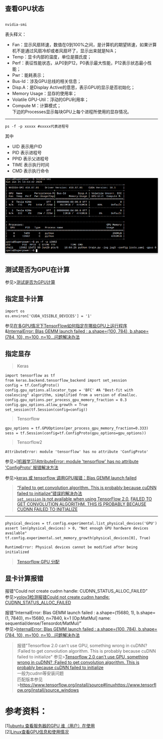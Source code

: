 ## 查看GPU状态
##
```
nvidia-smi

```
表头释义：  
- Fan：显示风扇转速，数值在0到100%之间，是计算机的期望转速，如果计算机不是通过风扇冷却或者风扇坏了，显示出来就是N/A；
- Temp：显卡内部的温度，单位是摄氏度；
- Perf：表征性能状态，从P0到P12，P0表示最大性能，P12表示状态最小性能；
- Pwr：能耗表示；
- Bus-Id：涉及GPU总线的相关信息；
- Disp.A：是Display Active的意思，表示GPU的显示是否初始化；
- Memory Usage：显存的使用率；
- Volatile GPU-Util：浮动的GPU利用率；
- Compute M：计算模式；  
下边的Processes显示每块GPU上每个进程所使用的显存情况。  

----------------

```
ps -f -p xxxxx #xxxxx代表进程号

```
其中  
- UID 表示用户ID
- PID 表示进程号
- PPID 表示父进程号
- TIME 表示执行时间
- CMD 表示执行命令

![查看GPU状态截图](https://github.com/iMyGirl/imygirl.github.io/blob/master/%E6%9F%A5%E7%9C%8BGPU%E7%8A%B6%E6%80%81/Screenshot%20from%202020-06-21%2014-01-51_crop.png)
## 测试是否为GPU在计算  
参见>[测试是否为GPU计算](https://github.com/iMyGirl/imygirl.github.io/blob/master/Linux%E6%B7%B1%E5%BA%A6%E5%AD%A6%E4%B9%A0%E7%8E%AF%E5%A2%83%E9%85%8D%E7%BD%AE.md#7-%E6%B5%8B%E8%AF%95%E6%98%AF%E5%90%A6%E4%B8%BAgpu%E8%AE%A1%E7%AE%97)
## 指定显卡计算
```
import os
os.environ['CUDA_VISIBLE_DEVICES'] = '1'

```
参见[在多GPU情况下TensorFlow如何指定在哪些GPU上运行程序](https://www.cnblogs.com/piaojianxue/p/10843245.html)  
&[InternalError: Blas GEMM launch failed : a.shape=(100, 784), b.shape=(784, 10), m=100, n=10...问题解决办法](https://blog.csdn.net/Vinsuan1993/article/details/81142855)
    
## 指定显存   
>Keras
```
import tensorflow as tf
from keras.backend.tensorflow_backend import set_session
config = tf.ConfigProto()
config.gpu_options.allocator_type = 'BFC' #A "Best-fit with coalescing" algorithm, simplified from a version of dlmalloc.
config.gpu_options.per_process_gpu_memory_fraction = 0.3
config.gpu_options.allow_growth = True
set_session(tf.Session(config=config)) 
```
        
>Tensorflow  
```
gpu_options = tf.GPUOptions(per_process_gpu_memory_fraction=0.333)  
sess = tf.Session(config=tf.ConfigProto(gpu_options=gpu_options))  
```  
>Tensorflow2  
```
AttributeError: module 'tensorflow' has no attribute 'ConfigProto'
```
参见>[[机器学习]AttributeError: module 'tensorflow' has no attribute 'ConfigProto' 报错解决方法](https://www.cnblogs.com/zlc364624/p/12572947.html)
  
参见>[keras 或 tensorflow 调用GPU报错：Blas GEMM launch failed](https://blog.csdn.net/Leo_Xu06/article/details/82023330)
>[“Failed to get convolution algorithm. This is probably because cuDNN failed to initialize”错误的解决办法](https://www.w3xue.com/exp/article/20206/89280.html)  
>[`set_session` is not available when using TensorFlow 2.0.](https://blog.csdn.net/zuoyouzouzou/article/details/104329286)
>[FAILED TO GET CONVOLUTION ALGORITHM. THIS IS PROBABLY BECAUSE CUDNN FAILED TO INITIALIZE](https://www.freesion.com/article/7493897614/)
    
    
    
* * *    
```
physical_devices = tf.config.experimental.list_physical_devices('GPU')
assert len(physical_devices) > 0, "Not enough GPU hardware devices available"
tf.config.experimental.set_memory_growth(physical_devices[0], True)
```    

```
RuntimeError: Physical devices cannot be modified after being initialized
```
>[Tensorflow GPU 分配](https://jackfrisht.medium.com/tensorflow-gpu-%E5%88%86%E9%85%8D-553e36cfaca0)
    
    
## 显卡计算报错    
  
报错“Could not create cudnn handle: CUDNN_STATUS_ALLOC_FAILED”  
参见>[yolov3检测报错Could not create cudnn handle: CUDNN_STATUS_ALLOC_FAILED](https://blog.csdn.net/weixin_44754046/article/details/97663626)


报错“InternalError: Blas GEMM launch failed : a.shape=(15680, 1), b.shape=(1, 7840), m=15680, n=7840, k=1 [Op:MatMul] name: sequential/dense/Tensordot/MatMul/”  
参见>[InternalError: Blas GEMM launch failed : a.shape=(100, 784), b.shape=(784, 10), m=100, n=10...问题解决办法](https://blog.csdn.net/Vinsuan1993/article/details/81142855)

>报错"Tensorflow 2.0 can't use GPU, something wrong in cuDNN? :Failed to get convolution algorithm. This is probably because cuDNN failed to initialize"
参见>[Tensorflow 2.0 can't use GPU, something wrong in cuDNN? :Failed to get convolution algorithm. This is probably because cuDNN failed to initialize
](https://stackoverflow.com/questions/58143637/tensorflow-2-0-cant-use-gpu-something-wrong-in-cudnn-failed-to-get-convoluti)  
一般为cudnn等安装问题  
匹配版本参见><https://www.tensorflow.org/install/source#linux><https://www.tensorflow.org/install/source_windows>

# 参考资料：
[1][ubuntu 查看服务器的GPU 谁（用户）在使用](https://blog.csdn.net/BlackLion_zhou/article/details/105566687)  
[2][Linux查看GPU信息和使用情况](https://www.cnblogs.com/yuehouse/p/10242942.html)
